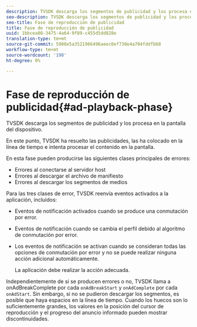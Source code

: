```yaml
---
description: TVSDK descarga los segmentos de publicidad y los procesa en la pantalla del dispositivo.
seo-description: TVSDK descarga los segmentos de publicidad y los procesa en la pantalla del dispositivo.
seo-title: Fase de reproducción de publicidad
title: Fase de reproducción de publicidad
uuid: 1bbcea08-3475-4a64-9f89-c455d5dd828e
translation-type: tm+mt
source-git-commit: 5908e5a3521966496aeec0ef730e4a704fddfb68
workflow-type: tm+mt
source-wordcount: '198'
ht-degree: 0%

---
```



# Fase de reproducción de publicidad{#ad-playback-phase}

TVSDK descarga los segmentos de publicidad y los procesa en la pantalla del dispositivo.

En este punto, TVSDK ha resuelto las publicidades, las ha colocado en la línea de tiempo e intenta procesar el contenido en la pantalla.

En esta fase pueden producirse las siguientes clases principales de errores:

* Errores al conectarse al servidor host
* Errores al descargar el archivo de manifiesto
* Errores al descargar los segmentos de medios

Para las tres clases de error, TVSDK reenvía eventos activados a la aplicación, incluidos:

* Eventos de notificación activados cuando se produce una conmutación por error.
* Eventos de notificación cuando se cambia el perfil debido al algoritmo de conmutación por error.
* Los eventos de notificación se activan cuando se consideran todas las opciones de conmutación por error y no se puede realizar ninguna acción adicional automáticamente.

   La aplicación debe realizar la acción adecuada.

Independientemente de si se producen errores o no, TVSDK llama a onAdBreakComplete por cada `onAdBreakStart` y `onAdComplete` por cada `onAdStart`. Sin embargo, si no se pudieron descargar los segmentos, es posible que haya espacios en la línea de tiempo. Cuando los huecos son lo suficientemente grandes, los valores en la posición del cursor de reproducción y el progreso del anuncio informado pueden mostrar discontinuidades.
